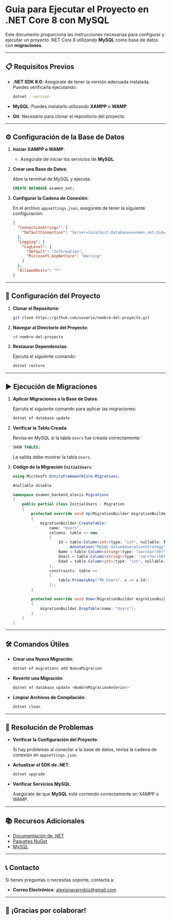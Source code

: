 
# Guía para Ejecutar el Proyecto en .NET Core 8 con MySQL

Este documento proporciona las instrucciones necesarias para configurar y ejecutar un proyecto .NET Core 8 utilizando **MySQL** como base de datos con **migraciones**.

---

## 📋 Requisitos Previos

- **.NET SDK 8.0**: Asegúrate de tener la versión adecuada instalada. Puedes verificarla ejecutando:

  ```bash
  dotnet --version
  ```

- **MySQL**: Puedes instalarlo utilizando **XAMPP** o **WAMP**.
- **Git**: Necesario para clonar el repositorio del proyecto.

---

## ⚙️ Configuración de la Base de Datos

1. **Iniciar XAMPP o WAMP**:
   - Asegúrate de iniciar los servicios de **MySQL**.

2. **Crear una Base de Datos**:

   Abre la terminal de MySQL y ejecuta:

   ```sql
   CREATE DATABASE examen_net;
   ```

3. **Configurar la Cadena de Conexión**:

   En el archivo `appsettings.json`, asegúrate de tener la siguiente configuración:

   ```json
   {
     "ConnectionStrings": {
       "DefaultConnection": "Server=localhost;Database=examen_net;Uid=root;Pwd=;"
     },
     "Logging": {
       "LogLevel": {
         "Default": "Information",
         "Microsoft.AspNetCore": "Warning"
       }
     },
     "AllowedHosts": "*"
   }
   ```

---

## 🚀 Configuración del Proyecto

1. **Clonar el Repositorio**:

   ```bash
   git clone https://github.com/usuario/nombre-del-proyecto.git
   ```

2. **Navegar al Directorio del Proyecto**:

   ```bash
   cd nombre-del-proyecto
   ```

3. **Restaurar Dependencias**:

   Ejecuta el siguiente comando:

   ```bash
   dotnet restore
   ```

---

## ▶️ Ejecución de Migraciones

1. **Aplicar Migraciones a la Base de Datos**:

   Ejecuta el siguiente comando para aplicar las migraciones:

   ```bash
   dotnet ef database update
   ```

2. **Verificar la Tabla Creada**:

   Revisa en MySQL si la tabla `Users` fue creada correctamente:

   ```sql
   SHOW TABLES;
   ```

   La salida debe mostrar la tabla `Users`.

3. **Código de la Migración `InitialUsers`**:

   ```csharp
   using Microsoft.EntityFrameworkCore.Migrations;

   #nullable disable

   namespace examen_backend_alexis.Migrations
   {
       public partial class InitialUsers : Migration
       {
           protected override void Up(MigrationBuilder migrationBuilder)
           {
               migrationBuilder.CreateTable(
                   name: "Users",
                   columns: table => new
                   {
                       Id = table.Column<int>(type: "int", nullable: false)
                           .Annotation("MySQL:ValueGenerationStrategy", MySql.EntityFrameworkCore.Metadata.MySQLValueGenerationStrategy.IdentityColumn),
                       Name = table.Column<string>(type: "varchar(50)", maxLength: 50, nullable: false),
                       Email = table.Column<string>(type: "varchar(50)", maxLength: 50, nullable: false),
                       Edad = table.Column<int>(type: "int", nullable: false)
                   },
                   constraints: table =>
                   {
                       table.PrimaryKey("PK_Users", x => x.Id);
                   });
           }

           protected override void Down(MigrationBuilder migrationBuilder)
           {
               migrationBuilder.DropTable(name: "Users");
           }
       }
   }
   ```

---

## 🛠️ Comandos Útiles

- **Crear una Nueva Migración**:

  ```bash
  dotnet ef migrations add NuevaMigracion
  ```

- **Revertir una Migración**:

  ```bash
  dotnet ef database update <NombreMigraciónAnterior>
  ```

- **Limpiar Archivos de Compilación**:

  ```bash
  dotnet clean
  ```

---

## 🐞 Resolución de Problemas

- **Verificar la Configuración del Proyecto**:

  Si hay problemas al conectar a la base de datos, revisa la cadena de conexión en `appsettings.json`.

- **Actualizar el SDK de .NET**:

  ```bash
  dotnet upgrade
  ```

- **Verificar Servicios MySQL**:

  Asegúrate de que **MySQL** esté corriendo correctamente en XAMPP o WAMP.

---

## 📚 Recursos Adicionales

- [Documentación de .NET](https://learn.microsoft.com/en-us/dotnet/)
- [Paquetes NuGet](https://www.nuget.org/)
- [MySQL](https://www.mysql.com/)

---

## 📞 Contacto

Si tienes preguntas o necesitas soporte, contacta a:

- **Correo Electrónico**: [alexisnavarrobiz@gmail.com](mailto:alexisnavarrobiz@gmail.com)

---

## 🎉 ¡Gracias por colaborar!
